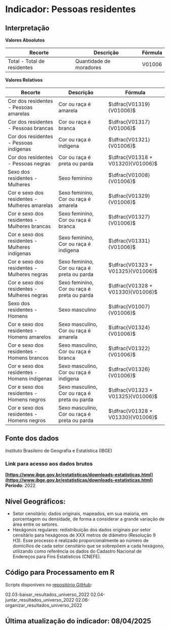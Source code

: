 # Indicador: Pessoas residentes

## Interpretação

**Valores Absolutos**

|Recorte|Descrição  |Fórmula
|--|--|--|
|Total - Total de residentes|Quantidade de moradores|V01006|

**Valores Relativos**

|Recorte|Descrição  |Fórmula
|--|--|--|
|Cor dos residentes - Pessoas amarelas|Cor ou raça é amarela|$\dfrac{V01319}{V01006}$|
|Cor dos residentes - Pessoas brancas|Cor ou raça é branca|$\dfrac{V01317}{V01006}$|
|Cor dos residentes - Pessoas indígenas|Cor ou raça é indígena|$\dfrac{V01321}{V01006}$|
|Cor dos residentes - Pessoas negras|Cor ou raça é preta ou parda|$\dfrac{V01318 + V01320}{V01006}$|
|Sexo dos residentes - Mulheres|Sexo feminino|$\dfrac{V01008}{V01006}$|
|Cor e sexo dos residentes - Mulheres amarelas|Sexo feminino, Cor ou raça é amarela|$\dfrac{V01329}{V01006}$|
|Cor e sexo dos residentes - Mulheres brancas|Sexo feminino, Cor ou raça é branca|$\dfrac{V01327}{V01006}$|
|Cor e sexo dos residentes - Mulheres indígenas|Sexo feminino, Cor ou raça é indígena|$\dfrac{V01331}{V01006}$|
|Cor e sexo dos residentes - Mulheres negras|Sexo feminino, Cor ou raça é preta ou parda|$\dfrac{V01323 + V01325}{V01006}$|
|Cor e sexo dos residentes - Mulheres negras|Sexo feminino, Cor ou raça é preta ou parda|$\dfrac{V01328 + V01330}{V01006}$|
|Sexo dos residentes - Homens|Sexo masculino|$\dfrac{V01007}{V01006}$|
|Cor e sexo dos residentes - Homens amarelos|Sexo masculino, Cor ou raça é amarela|$\dfrac{V01324}{V01006}$|
|Cor e sexo dos residentes - Homens brancos|Sexo masculino, Cor ou raça é branca|$\dfrac{V01322}{V01006}$|
|Cor e sexo dos residentes - Homens indígenas|Sexo masculino, Cor ou raça é indígena|$\dfrac{V01326}{V01006}$|
|Cor e sexo dos residentes - Homens negros|Sexo masculino, Cor ou raça é preta ou parda|$\dfrac{V01323 + V01325}{V01006}$|
|Cor e sexo dos residentes - Homens negros|Sexo masculino, Cor ou raça é preta ou parda|$\dfrac{V01328 + V01330}{V01006}$|

## Fonte dos dados
Instituto Brasileiro de Geografia e Estatística (IBGE)

### Link para acesso aos dados brutos
**[https://www.ibge.gov.br/estatisticas/downloads-estatisticas.html](https://www.ibge.gov.br/estatisticas/downloads-estatisticas.html)**
**Período**: 2022

## Nível Geográficos:

 - Setor censitário: dados originais, mapeados, em sua maioria, em porcentagem ou densidade, de forma a considerar a grande variação de área entre os setores.
 - Hexágonos regulares: redistribuição dos dados originais por setor censitário para hexágonos de XXX metros de diâmetro (Resolução 9 H3). Esse processo é realizado proporcionalmente ao número de domicílios de cada setor censitário que se sobrepõem a cada hexágono, utilizando como referência os dados do Cadastro Nacional de Endereços para Fins Estatísticos (CNEFE).

## Código para Processamento em R
Scripts disponíveis no [repositório GitHub](https://github.com/cem-usp/georedus):

02.03-baixar_resultados_universo_2022
02.04-juntar_resultados_universo_2022
02.06-organizar_resultados_universo_2022

## Última atualização do indicador: 08/04/2025
